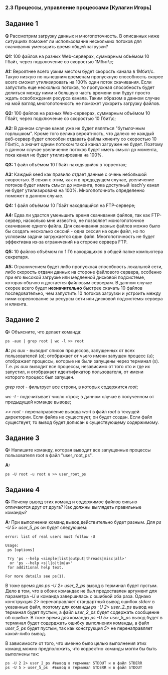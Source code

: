 ### 2.3 Процессы, управление процессами  [Кулагин Игорь]

## Задание 1
**Q** Рассмотрим загрузку данных и многопоточность. В описанных ниже ситуациях поможет ли использование нескольких потоков для скачивания уменьшить время общей загрузки?

**Q1:** 100 файлов на разных Web-серверах, суммарным объёмом 10 Гбайт, через подключение со скоростью 1Мбит\с;

**A1:** Вероятнее всего узким местом будет скорость канала в 1Мбит/с. Такую низкую по нынешним временам пропускную способность скорее всего сможет утилизировать на 100% один поток скачивания. Если запустить еще несколько потоков, то пропускная способность будет делиться между ними и большую часть времени они будут просто ждать освобождения ресурса канала. Таким образом в данном случае на мой взгляд многопоточность не поможет ускорить загрузку файлов.


**Q2:** 100 файлов на разных Web-серверах, суммарным объёмом 10 Гбайт, через подключение со скоростью 10 Гбит\с;

**A2:** В данном случае канал уже не будет являться "бутылочным горлышком". Кроме того велика вероятность, что далеко не каждый веб-сервер будет способен отдавать файлы клиенту со скоростью 10 Гбит/с, а значит одним потоком такой канал загружен не будет. Поэтому в данном случае увеличение потоков будет иметь смысл до момента, пока канал не будет утилизирована на 100%.


**Q3:** 1 файл объёмом 10 Гбайт находящийся в торрентах;

**A3:** Каждый seed как правило отдает данные с очень небольшой скоростью. В связи с этим, как и в предыдущем случае, увеличение потоков будет иметь смысл до момента, пока доступный leach'у канал не будет утилизирована на 100%. Многопоточноть определенно поможет в данном случае.


**Q4:** 1 файл объёмом 10 Гбайт находящийся на FTP-сервере;

**A4:** Едва ли удастся уменьшить время скачивания файлов, так как FTP-сервер, насколько мне известно, не позволяет моногопоточное скачивание одного файла. Для скачивания разных файлов можно было бы создать несколько сессий - одна сессия на один файл, но по условиям задачи загружается один файл. Многопоточность не будет эффективна из-за ограничений на стороне сервера FTP.

**Q5:** 10 файлов объёмом по 1 Гб находящихся в общей папке компьютера секретаря.

**A5:** Ограничением будет либо пропускная способность локальной сети, либо скорость отдачи данных на стороне файлового сервера, особенно при его высокой загрузке или медленной дисковой подсистеме, которая обычно и достается файловым серверам. В данном случае скорее всего будет **незначительно** быстрее скачать 10 файлов последовательно, чем запустить 10 потоков загрузки и устроить между ними соревнование за ресурсы сети или дисковой подсистемы сервера и клиента.

## Задание 2

**Q:** Объясните, что делает команда:
```console
ps -aux | grep root | wc -l >> root
```
**A:** 
*ps aux* - выводит список процессов, запущенных от всех пользователей (*a*); отображает от чьего имени запущен процесс (*u*); отображает процессы, которые не были запущены через терминал (*x*). Т.е. *ps aux* выводит все процессы, независимо от того кто и где их запустил, и отображает идентификатор пользователя, от имени которого процесс был запущен.

*grep root* - фильтрует все строки, в которых содержится *root*;

*wc -l* - подсчитывает число строк; в данном случае в полученном от предыдущей команде выводе;

*>> root* - перенаправление вывода *wc-l* в файл *root* в текущей директории. Если файла не существует, он будет создан. Если файл существует, то вывод будет дописан к существующему содержимому.

## Задание 3
**Q:** Напишите команду, которая выводит все запущенные процессы пользователя root в файл "user_root_ps".

**A:**

```console
ps -U root -u root u >> user_root_ps
```

## Задание 4
**Q:** Почему вывод этих команд и содержимое файлов сильно отличаются друг от друга? Как должны выглядеть правильные команды?

**A:** При выполнении команд вывод действительно будет разным. Для *ps -U 5> user_5_ps* он будет следующем:
```console
error: list of real users must follow -U

Usage:
 ps [options]

 Try 'ps --help <simple|list|output|threads|misc|all>'
  or 'ps --help <s|l|o|t|m|a>'
 for additional help text.

For more details see ps(1).
```
В тоже время для *ps -U 2> user_2_ps* вывод в терминал будет пустым. Дело в том, что в обоих командах не был предоставлен аргумент для параметра *-U* и команда завершилась с ошибкой оба раза. Однако конструкция *2>* перенаправляет стандартный вывод ошибок *stderr* в указанные файл, поэтому для команды *ps -U 2> user_2_ps* вывод на терминал будет пустым, а файл *user_2_ps* будет содержать сообщение об ошибке. В тоже время для команды *ps -U 5> user_5_ps* вывод будет в терминал будет содерджать ошибку выполнения команды, а файл *user_5_ps* будет пустым, так как конструкция *5>* не перенаправляет какой-либо вывод.

В зависимости от того, что именно было целью выполнения этих команд можно предположить, что корректно команды могли бы быть выполнены так:
```console
ps -U 2 2> user_2_ps #вывод в терминал STDOUT и в файл STDERR  
ps -U 5 > user_5_ps  #вывод в терминал STDERR и в файл STDOUT
```
